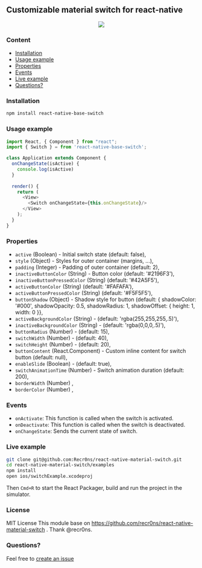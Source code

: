 ## Customizable material switch for react-native
<p align="center">
    <img src ="http://oi57.tinypic.com/2rysl94.jpg" />
</p>

### Content
- [Installation](#installation)
- [Usage example](#usage-example)
- [Properties](#properties)
- [Events](#events)
- [Live example](#live-example)
- [Questions?](#questions)

### Installation
```bash
npm install react-native-base-switch
```

### Usage example
```javascript
import React, { Component } from "react";
import { Switch } = from 'react-native-base-switch';

class Application extends Component {
  onChangeState(isActive) {
    console.log(isActive)
  }
  
  render() {
    return (
      <View>
        <Switch onChangeState={this.onChangeState}/>
      </View>
    );
  }
}
```

### Properties
* `active` (Boolean) - Initial switch state (default: false),
* `style` (Object) - Styles for outer container (margins, ...),
* `padding` (Integer) - Padding of outer container (default: 2),
* `inactiveButtonColor` (String) - Button color  (default: '#2196F3'),
* `inactiveButtonPressedColor` (String) (default: '#42A5F5'),
* `activeButtonColor` (String) (default: '#FAFAFA'),
* `activeButtonPressedColor` (String) (default: '#F5F5F5'),
* `buttonShadow` (Object) - Shadow style for button (default: { shadowColor: '#000', shadowOpacity: 0.5, shadowRadius: 1, shadowOffset: { height: 1, width: 0 }},
* `activeBackgroundColor` (String) - (default: 'rgba(255,255,255,.5)'),
* `inactiveBackgroundColor` (String) - (default: 'rgba(0,0,0,.5)'),
* `buttonRadius` (Number) - (default: 15),
* `switchWidth` (Number) - (default: 40),
* `switchHeight` (Number) - (default: 20),
* `buttonContent` (React.Component) - Custom inline content for switch button (default: null),
* `enableSlide` (Boolean) - (default: true),
* `switchAnimationTime` (Number) - Switch animation duration (default: 200),
* `borderWidth` (Number) ,
* `borderColor` (Number) ,

### Events
* `onActivate`: This function is called when the switch is activated.
* `onDeactivate`: This function is called when the switch is deactivated.
* `onChangeState`: Sends the current state of switch.

### Live example
```sh
git clone git@github.com:Recr0ns/react-native-material-switch.git
cd react-native-material-switch/examples
npm install
open ios/switchExample.xcodeproj
```
Then `Cmd+R` to start the React Packager, build and run the project in the simulator.

### License
MIT License
This module base on https://github.com/recr0ns/react-native-material-switch . Thank @recr0ns.
### Questions?
Feel free to [create an issue](https://github.com/tiempham/react-native-base-switch.git/issues)
